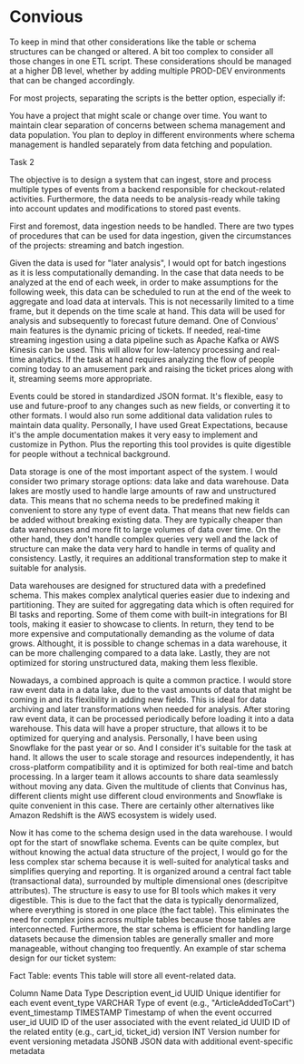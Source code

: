 # Convious

To keep in mind that other considerations like the table or schema structures can be changed or altered. A bit too complex to consider all those changes in one ETL script. These considerations should be managed at a higher DB level, whether by adding multiple PROD-DEV environments that can be changed accordingly.

For most projects, separating the scripts is the better option, especially if:

You have a project that might scale or change over time.
You want to maintain clear separation of concerns between schema management and data population.
You plan to deploy in different environments where schema management is handled separately from data fetching and population.

Task 2

The objective is to design a system that can ingest, store and process multiple types of events from a backend responsible for checkout-related activities. Furthermore, the data needs to be analysis-ready while taking into account updates and modifications to stored past events.

First and foremost, data ingestion needs to be handled. There are two types of procedures that can be used for data ingestion, given the circumstances of the projects: streaming and batch ingestion. 

Given the data is used for "later analysis", I would opt for batch ingestions as it is less computationally demanding. In the case that data needs to be analyzed at the end of each week, in order to make assumptions for the following week, this data can be scheduled to run at the end of the week to aggregate and load data at intervals. This is not necessarily limited to a time frame, but it depends on the time scale at hand. This data will be used for analysis and subsequently to forecast future demand.
One of Convious' main features is the dynamic pricing of tickets. If needed, real-time streaming ingestion using a data pipeline such as Apache Kafka or AWS Kinesis can be used. This will allow for low-latency processing and real-time analytics. If the task at hand requires analyzing the flow of people coming today to an amusement park and raising the ticket prices along with it, streaming seems more appropriate.

Events could be stored in standardized JSON format. It's flexible, easy to use and future-proof to any changes such as new fields, or converting it to other formats. I would also run some additional data validation rules to maintain data quality. Personally, I have used Great Expectations, because it's the ample documentation makes it very easy to implement and customize in Python. Plus the reporting this tool provides is quite digestible for people without a technical background.

Data storage is one of the most important aspect of the system. I would consider two primary storage options: data lake and data warehouse. Data lakes are mostly used to handle large amounts of raw and unstructured data. This means that no schema needs to be predefined making it convenient to store any type of event data. That means that new fields can be added without breaking existing data. They are typically cheaper than data warehouses and more fit to large volumes of data over time. On the other hand, they don't handle complex queries very well and the lack of structure can make the data very hard to handle in terms of quality and consistency. Lastly, it requires an additional transformation step to make it suitable for analysis.

Data warehouses are designed for structured data with a predefined schema. This makes complex analytical queries easier due to indexing and partitioning. They are suited for aggregating data which is often required for BI tasks and reporting. Some of them come with built-in integrations for BI tools, making it easier to showcase to clients. In return, they tend to be more expensive and computationally demanding as the volume of data grows. Althought, it is possible to change schemas in a data warehouse, it can be more challenging compared to a data lake. Lastly, they are not optimized for storing unstructured data, making them less flexible.

Nowadays, a combined approach is quite a common practice. I would store raw event data in a data lake, due to the vast amounts of data that might be coming in and its flexibility in adding new fields. This is ideal for data archiving and later transformations when needed for analysis. After storing raw event data, it can be processed periodically before loading it into a data warehouse. This data will have a proper structure, that allows it to be optimized for querying and analysis. 
Personally, I have been using Snowflake for the past year or so. And I consider it's suitable for the task at hand. It allows the user to scale storage and resources independently, it has cross-platform compatibility and it is optimized for both real-time and batch processing. In a larger team it allows accounts to share data seamlessly without moving any data. Given the multitude of clients that Convinus has, different clients might use different cloud environments and Snowflake is quite convenient in this case. There are certainly other alternatives like Amazon Redshift is the AWS ecosystem is widely used.

Now it has come to the schema design used in the data warehouse. I would opt for the start of snowflake schema. Events can be quite complex, but without knowing the actual data structure of the project, I would go for the less complex star schema because it is well-suited for analytical tasks and simplifies querying and reporting. It is organized around a central fact table (transactional data), surrounded by multiple dimensional ones (descripitve attributes). The structure is easy to use for BI tools which makes it very digestible. This is due to the fact that the data is typically denormalized, where everything is stored in one place (the fact table). This eliminates the need for complex joins across multiple tables because those tables are interconnected. Furthermore, the star schema is efficient for handling large datasets because the dimension tables are generally smaller and more manageable, without changing too frequently. 
An example of star schema design for our ticket system:

Fact Table: events
This table will store all event-related data.

Column Name	Data Type	Description
event_id	UUID	Unique identifier for each event
event_type	VARCHAR	Type of event (e.g., "ArticleAddedToCart")
event_timestamp	TIMESTAMP	Timestamp of when the event occurred
user_id	UUID	ID of the user associated with the event
related_id	UUID	ID of the related entity (e.g., cart_id, ticket_id)
version	INT	Version number for event versioning
metadata	JSONB	JSON data with additional event-specific metadata

